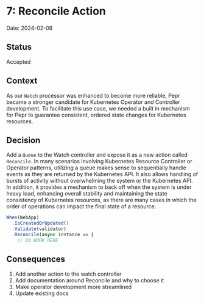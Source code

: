 # 7: Reconcile Action

Date: 2024-02-08

## Status

Accepted

## Context

As our `Watch` processor was enhanced to become more reliable, Pepr became a stronger candidate for Kubernetes Operator and Controller development.  To facilitate this use case, we needed a built in mechanism for Pepr to guarantee consistent, ordered state changes for Kubernetes resources. 


## Decision

Add a `Queue` to the Watch controller and expose it as a new action called `Reconcile`. In many scenarios involving Kubernetes Resource Controller or Operator patterns, utilizing a queue makes sense to sequentially handle events as they are returned by the Kubernetes API.  It also allows handling of bursts of activity without overwhelming the system or the Kubernetes API. In addition, it provides a mechanism to back off when the system is under heavy load, enhancing overall stability and maintaining the state consistency of Kubernetes resources, as there are many cases in which the order of operations can impact the final state of a resource.

```typescript
When(WebApp)
  .IsCreatedOrUpdated()
  .Validate(validator)
  .Reconcile(async instance => {
    // DO WORK HERE
```


## Consequences

1. Add another action to the watch controller 
2. Add documentation around Reconcile and why to choose it
3. Make operator development more streamlined
4. Update existing docs
